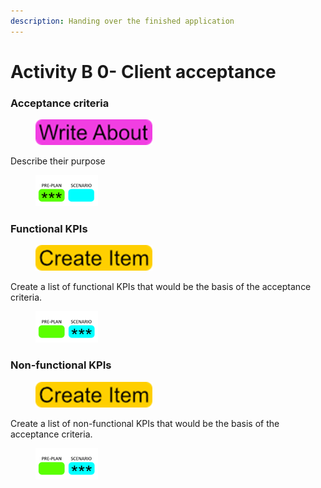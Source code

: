 ```yaml
---
description: Handing over the finished application
---
```


# Activity B 0- Client acceptance

### Acceptance criteria

<div align="left">

<figure><img src=".gitbook/assets/image (75).png" alt=""><figcaption></figcaption></figure>

</div>

Describe their purpose

<div align="left">

<figure><img src=".gitbook/assets/image (74).png" alt=""><figcaption></figcaption></figure>

</div>

### Functional KPIs

<div align="left">

<figure><img src=".gitbook/assets/image (76).png" alt=""><figcaption></figcaption></figure>

</div>

Create a list of functional KPIs that would be the basis of the acceptance criteria.

<div align="left">

<figure><img src=".gitbook/assets/image (78).png" alt=""><figcaption></figcaption></figure>

</div>

### Non-functional KPIs

<div align="left">

<figure><img src=".gitbook/assets/image (77).png" alt=""><figcaption></figcaption></figure>

</div>

Create a list of non-functional KPIs that would be the basis of the acceptance criteria.

<div align="left">

<figure><img src=".gitbook/assets/image (79).png" alt=""><figcaption></figcaption></figure>

</div>
